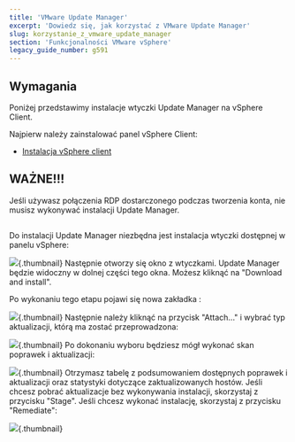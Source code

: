 ```yaml
---
title: 'VMware Update Manager'
excerpt: 'Dowiedz się, jak korzystać z VMware Update Manager'
slug: korzystanie_z_vmware_update_manager
section: 'Funkcjonalności VMware vSphere'
legacy_guide_number: g591
---
```


## Wymagania
Poniżej przedstawimy instalacje wtyczki Update Manager na vSphere Client.

Najpierw należy zainstalować panel vSphere Client:


- [Instalacja vSphere client]({legacy}600)



## WAŻNE!!!
Jeśli używasz połączenia RDP dostarczonego podczas tworzenia konta, nie musisz wykonywać instalacji Update Manager.


## 
Do instalacji Update Manager niezbędna jest instalacja wtyczki dostępnej w panelu vSphere:

![](images/img_156.jpg){.thumbnail}
Następnie otworzy się okno z wtyczkami. Update Manager będzie widoczny w dolnej części tego okna. Możesz kliknąć na "Download and install". 

Po wykonaniu tego etapu pojawi się nowa zakładka :

![](images/img_66.jpg){.thumbnail}
Następnie należy kliknąć na przycisk "Attach..." i wybrać typ aktualizacji, którą ma zostać przeprowadzona:

![](images/img_67.jpg){.thumbnail}
Po dokonaniu wyboru będziesz mógł wykonać skan poprawek i aktualizacji:

![](images/img_68.jpg){.thumbnail}
Otrzymasz tabelę z podsumowaniem dostępnych poprawek i aktualizacji oraz statystyki dotyczące zaktualizowanych hostów. 
Jeśli chcesz pobrać aktualizacje bez wykonywania instalacji, skorzystaj z przycisku "Stage". Jeśli chcesz wykonać instalację, skorzystaj z przycisku "Remediate":

![](images/img_69.jpg){.thumbnail}

